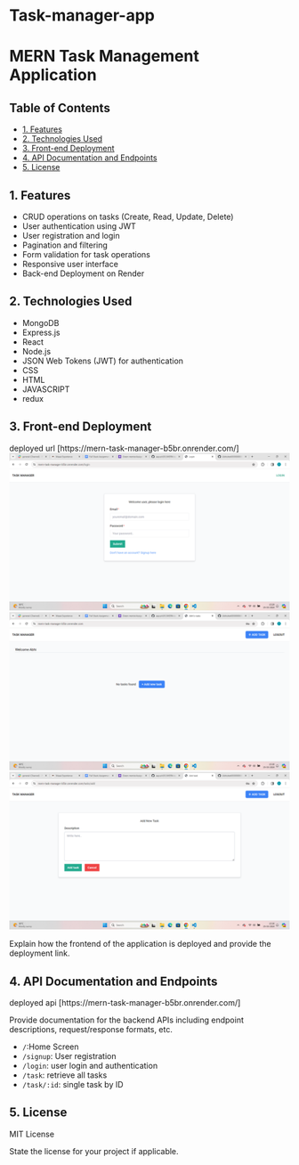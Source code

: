 # Task-manager-app
<!DOCTYPE html>
<html lang="en">
<head>
    <meta charset="UTF-8">
    <meta name="viewport" content="width=device-width, initial-scale=1.0">
<!--     <title>MERN Task Management Application</title> -->
</head>
<body>

<h1>MERN Task Management Application</h1>

<h2>Table of Contents</h2>
<ul>
    <li><a href="#features">1. Features</a></li>
    <li><a href="#technologies-used">2. Technologies Used</a></li>
    <li><a href="#frontend-deployment">3. Front-end Deployment</a></li>
    <li><a href="#api-documentation">4. API Documentation and Endpoints</a></li>
    <li><a href="#license">5. License</a></li>
</ul>

<h2 id="features">1. Features</h2>
<ul>
    <li>CRUD operations on tasks (Create, Read, Update, Delete)</li>
    <li>User authentication using JWT</li>
    <li>User registration and login</li>
    <li>Pagination and filtering</li>
    <li>Form validation for task operations</li>
    <li>Responsive user interface</li>
    <li>Back-end Deployment on Render</li>
</ul>

<h2 id="technologies-used">2. Technologies Used</h2>
<ul>
    <li>MongoDB</li>
    <li>Express.js</li>
    <li>React</li>
    <li>Node.js</li>
    <li>JSON Web Tokens (JWT) for authentication</li>
    <li>CSS</li>
    <li>HTML</li>
    <li>JAVASCRIPT</li>
    <li>redux</li>
    
</ul>

<h2 id="frontend-deployment">3. Front-end Deployment</h2>
 deployed url [https://mern-task-manager-b5br.onrender.com/]
<img src="./images/Screenshot (9).png" />
<img src="./images/Screenshot (10).png" />
<img src="./images/Screenshot (11).png" />


<p>Explain how the frontend of the application is deployed and provide the deployment link.</p>

<h2 id="api-documentation">4. API Documentation and Endpoints</h2>
deployed api [https://mern-task-manager-b5br.onrender.com/]
<p>Provide documentation for the backend APIs including endpoint descriptions, request/response formats, etc.</p>
<ul>
  <li><code>/</code>:Home Screen</li>
  <li><code>/signup</code>:  User registration</li>
  <li><code>/login</code>:  user login and authentication</li>
  <li><code>/task</code>:  retrieve all tasks</li>
  <li><code>/task/:id</code>:  single task by ID</li>

</ul>

<h2 id="license">5. License</h2>
<p>MIT License</p>
<p>State the license for your project if applicable.</p>

</body>
</html>